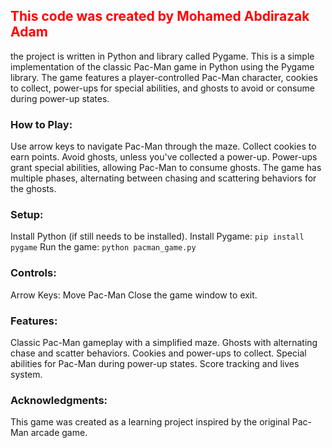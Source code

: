 ## <span style="color:red">This code was created by Mohamed Abdirazak Adam</span>

the project is written in Python and library called Pygame. This is a simple implementation of the classic Pac-Man game in Python using the Pygame library. The game features a player-controlled Pac-Man character, cookies to collect, power-ups for special abilities, and ghosts to avoid or consume during power-up states.

### How to Play:
Use arrow keys to navigate Pac-Man through the maze.
Collect cookies to earn points.
Avoid ghosts, unless you've collected a power-up.
Power-ups grant special abilities, allowing Pac-Man to consume ghosts.
The game has multiple phases, alternating between chasing and scattering behaviors for the ghosts.

### Setup:
Install Python (if still needs to be installed).
Install Pygame: `pip install pygame`
Run the game: `python pacman_game.py`

### Controls:
Arrow Keys: Move Pac-Man
Close the game window to exit.

### Features:
Classic Pac-Man gameplay with a simplified maze.
Ghosts with alternating chase and scatter behaviors.
Cookies and power-ups to collect.
Special abilities for Pac-Man during power-up states.
Score tracking and lives system.

### Acknowledgments:
This game was created as a learning project inspired by the original Pac-Man arcade game.

